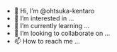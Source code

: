 - 👋 Hi, I’m @ohtsuka-kentaro
- 👀 I’m interested in ...
- 🌱 I’m currently learning ...
- 💞️ I’m looking to collaborate on ...
- 📫 How to reach me ...

<!---
ohtsuka-kentaro/ohtsuka-kentaro is a ✨ special ✨ repository because its `README.md` (this file) appears on your GitHub profile.
You can click the Preview link to take a look at your changes.
--->

